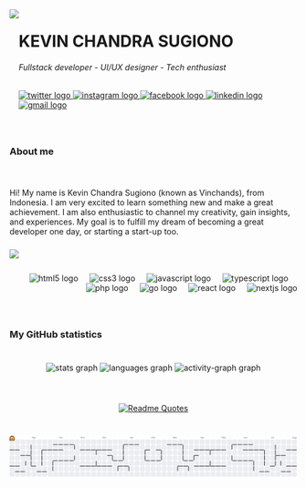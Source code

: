 <img align="left" height="200" src="https://media0.giphy.com/media/v1.Y2lkPTc5MGI3NjExMnF6aDQ0cTF3azNiMWUzampxd3VxNTl2aWwxNTBic2VkNzQ4ZGRuMiZlcD12MV9pbnRlcm5hbF9naWZfYnlfaWQmY3Q9cw/5eLDrEaRGHegx2FeF2/giphy.gif" />

<h1 align="left">KEVIN CHANDRA SUGIONO</h1>
<h6 align="left">Fullstack developer - UI/UX designer - Tech enthusiast</h6>

<div align="left">
  <a href="https://x.com/Vinchands" target="_blank">
    <img src="https://raw.githubusercontent.com/maurodesouza/profile-readme-generator/master/src/assets/icons/social/twitter/default.svg" width="48" height="32" alt="twitter logo"  />
  </a>
  <a href="https://instagram.com/Vinchands" target="_blank">
    <img src="https://raw.githubusercontent.com/maurodesouza/profile-readme-generator/master/src/assets/icons/social/instagram/default.svg" width="48" height="32" alt="instagram logo"  />
  </a>
  <a href="https://www.facebook.com/profile.php?id=100089467666586" target="_blank">
    <img src="https://raw.githubusercontent.com/maurodesouza/profile-readme-generator/master/src/assets/icons/social/facebook/default.svg" width="48" height="32" alt="facebook logo"  />
  </a>
  <a href="https://www.linkedin.com/in/vinchands/" target="_blank">
    <img src="https://raw.githubusercontent.com/maurodesouza/profile-readme-generator/master/src/assets/icons/social/linkedin/default.svg" width="48" height="32" alt="linkedin logo"  />
  </a>
  <a href="mailto:kevinchandra031@gmail.com" target="_blank">
    <img src="https://raw.githubusercontent.com/maurodesouza/profile-readme-generator/master/src/assets/icons/social/gmail/default.svg" width="48" height="32" alt="gmail logo"  />
  </a>
</div>

###

<br clear="both">

<h3 align="left">About me</h3>

###

<br clear="both">

<p align="left">Hi! My name is Kevin Chandra Sugiono (known as Vinchands), from Indonesia. I am very excited to learn something new and make a great achievement. I am also enthusiastic to channel my creativity, gain insights, and experiences. My goal is to fulfill my dream of becoming a great developer one day, or starting a start-up too.</p>

###

![](https://komarev.com/ghpvc/?username=Vinchands&color=red)

###

<div align="right">
  <img src="https://cdn.jsdelivr.net/gh/devicons/devicon/icons/html5/html5-original.svg" height="40" alt="html5 logo"  />
  <img width="12" />
  <img src="https://cdn.jsdelivr.net/gh/devicons/devicon/icons/css3/css3-original.svg" height="40" alt="css3 logo"  />
  <img width="12" />
  <img src="https://cdn.jsdelivr.net/gh/devicons/devicon/icons/javascript/javascript-original.svg" height="40" alt="javascript logo"  />
  <img width="12" />
  <img src="https://cdn.jsdelivr.net/gh/devicons/devicon/icons/typescript/typescript-original.svg" height="40" alt="typescript logo"  />
  <img width="12" />
  <img src="https://cdn.jsdelivr.net/gh/devicons/devicon/icons/php/php-original.svg" height="40" alt="php logo"  />
  <img width="12" />
  <img src="https://cdn.jsdelivr.net/gh/devicons/devicon/icons/go/go-original-wordmark.svg" height="40" alt="go logo"  />
  <img width="12" />
  <img src="https://cdn.jsdelivr.net/gh/devicons/devicon/icons/react/react-original.svg" height="40" alt="react logo"  />
  <img width="12" />
  <img src="https://cdn.jsdelivr.net/gh/devicons/devicon/icons/nextjs/nextjs-original.svg" height="40" alt="nextjs logo"  />
</div>

###

<br clear="both">

<h3 align="left">My GitHub statistics</h3>

###

<br clear="both">

<div align="center">
  <img src="https://github-readme-stats.vercel.app/api?username=vinchands&hide_title=false&hide_rank=false&show_icons=true&include_all_commits=true&count_private=true&disable_animations=false&theme=tokyonight&locale=en&hide_border=false&order=1" height="150" alt="stats graph"  />
  <img src="https://github-readme-stats.vercel.app/api/top-langs?username=vinchands&locale=en&hide_title=false&layout=compact&card_width=320&langs_count=6&theme=tokyonight&hide_border=false&order=2" height="150" alt="languages graph"  />
  <img src="https://github-readme-activity-graph.vercel.app/graph?username=vinchands&radius=16&theme=react&area=true&order=5" height="300" alt="activity-graph graph"  />
</div>

###

<br clear="both">

<div align="center">

[![Readme Quotes](https://quotes-github-readme.vercel.app/api?theme=tokyonight&quote=If%20I%20have%20seen%20further%20than%20others,%20it%27s%20by%20standing%20on%20the%20shoulders%20of%20giants.&author=Isaac%20Newton)](https://github.com/piyushsuthar/github-readme-quotes)

</div>

###

<br clear="both">

<picture>
  <source media="(prefers-color-scheme: dark)" srcset="https://raw.githubusercontent.com/vinchands/vinchands/output/pacman-contribution-graph-dark.svg">
  <source media="(prefers-color-scheme: light)" srcset="https://raw.githubusercontent.com/vinchands/vinchands/output/pacman-contribution-graph.svg">
  <img alt="pacman contribution graph" src="https://raw.githubusercontent.com/vinchands/vinchands/output/pacman-contribution-graph.svg">
</picture>

###
